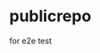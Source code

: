 # publicrepo
for e2e test







































































































































































































































































































































































































































































































































































































































































































































































































































































































































































































































































































































































































































































































































